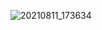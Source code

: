 ![20210811_173634](https://user-images.githubusercontent.com/82855556/129119202-18ee7f14-3946-473a-ab1c-5ffcb18da9ea.gif)

